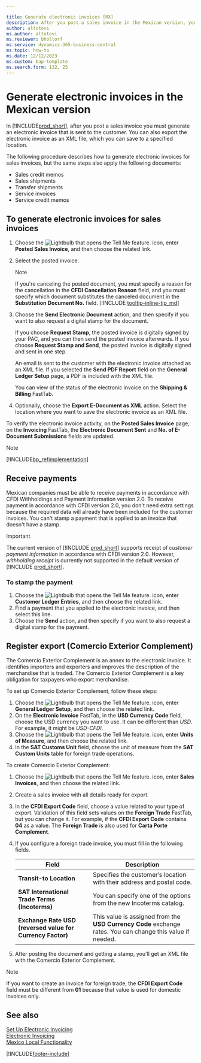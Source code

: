 ```yaml
---

title: Generate electronic invoices [MX]
description: After you post a sales invoice in the Mexican version, you must generate an electronic invoice that will be sent to the customer.
author: altotovi
ms.author: altotovi
ms.reviewer: bholtorf
ms.service: dynamics-365-business-central
ms.topic: how-to
ms.date: 12/12/2023
ms.custom: bap-template
ms.search.form: 132, 25
---
```

# Generate electronic invoices in the Mexican version

In [!INCLUDE[prod_short](../../includes/prod_short.md)], after you post a sales invoice you must generate an electronic invoice that is sent to the customer. You can also export the electronic invoice as an XML file, which you can save to a specified location.  

The following procedure describes how to generate electronic invoices for sales invoices, but the same steps also apply the following documents:

* Sales credit memos  
* Sales shipments  
* Transfer shipments  
* Service invoices  
* Service credit memos  

## To generate electronic invoices for sales invoices  

1. Choose the ![Lightbulb that opens the Tell Me feature.](../../media/ui-search/search_small.png "Tell me what you want to do") icon, enter **Posted Sales Invoice**, and then choose the related link.  
2. Select the posted invoice.  

    > [!NOTE]
    > If you're canceling the posted document, you must specify a reason for the cancellation in the **CFDI Cancellation Reason** field, and you must specify which document substitutes the canceled document in the **Substitution Document No.** field. [!INCLUDE [tooltip-inline-tip_md](../../includes/tooltip-inline-tip_md.md)]
3. Choose the **Send Electronic Document** action, and then specify if you want to also request a digital stamp for the document.  

    If you choose **Request Stamp**, the posted invoice is digitally signed by your PAC, and you can then send the posted invoice afterwards. If you choose **Request Stamp and Send**, the posted invoice is digitally signed and sent in one step.

    An email is sent to the customer with the electronic invoice attached as an XML file. If you selected the **Send PDF Report** field on the **General Ledger Setup** page, a PDF is included with the XML file.  

    You can view of the status of the electronic invoice on the **Shipping & Billing** FastTab.
4. Optionally, choose the **Export E-Document as XML** action. Select the location where you want to save the electronic invoice as an XML file.  

To verify the electronic invoice activity, on the **Posted Sales Invoice** page, on the **Invoicing** FastTab, the **Electronic Document Sent** and **No. of E-Document Submissions** fields are updated.  

> [!NOTE]  
> [!INCLUDE[bp_refimplementation](../../includes/bp_refimplementation.md)]  

## Receive payments

Mexican companies must be able to receive payments in accordance with CFDI Withholdings and Payment Information version 2.0. To receive payment in accordance with CFDI version 2.0, you don't need extra settings because the required data will already have been included for the customer invoices. You can't stamp a payment that is applied to an invoice that doesn't have a stamp.

> [!IMPORTANT]  
> The current version of [!INCLUDE [prod_short](../../includes/prod_short.md)] supports receipt of *customer payment information* in accordance with CFDI version 2.0. However, *withholding receipt* is currently not supported in the default version of [!INCLUDE [prod_short](../../includes/prod_short.md)].  

### To stamp the payment  

1. Choose the ![Lightbulb that opens the Tell Me feature.](../../media/ui-search/search_small.png "Tell me what you want to do") icon, enter **Customer Ledger Entries**, and then choose the related link.  
2. Find a payment that you applied to the electronic invoice, and then select this line.
3. Choose the **Send** action, and then specify if you want to also request a digital stamp for the payment.

## Register export (Comercio Exterior Complement)

The Comercio Exterior Complement is an annex to the electronic invoice. It identifies importers and exporters and improves the description of the merchandise that is traded. The Comercio Exterior Complement is a key obligation for taxpayers who export merchandise.

To set up Comercio Exterior Complement, follow these steps:  

1. Choose the ![Lightbulb that opens the Tell Me feature.](../../media/ui-search/search_small.png "Tell me what you want to do") icon, enter **General Ledger Setup**, and then choose the related link.  
2. On the **Electronic Invoice** FastTab, in the **USD Currency Code** field, choose the USD currency you want to use. It can be different than *USD*. For example, it might be *USD-CFDI*.  
3. Choose the ![Lightbulb that opens the Tell Me feature.](../../media/ui-search/search_small.png "Tell me what you want to do") icon, enter **Units of Measure**, and then choose the related link.
4. In the **SAT Customs Unit** field, choose the unit of measure from the **SAT Custom Units** table for foreign trade operations.

To create Comercio Exterior Complement:

1. Choose the ![Lightbulb that opens the Tell Me feature.](../../media/ui-search/search_small.png "Tell me what you want to do") icon, enter **Sales Invoices**, and then choose the related link.
2. Create a sales invoice with all details ready for export.
3. In the **CFDI Export Code** field, choose a value related to your type of export. Validation of this field sets values on the **Foreign Trade** FastTab, but you can change it. For example, if the **CFDI Export Code** contains **04** as a value. The **Foreign Trade** is also used for **Carta Porte Complement**.
4. If you configure a foreign trade invoice, you must fill in the following fields.

    |Field|Description|  
    |------------------------------------|---------------------------------------|
    |**Transit-to Location**|Specifies the customer’s location with their address and postal code.|
    |**SAT International Trade Terms (Incoterms)**|You can specify one of the options from the new Incoterms catalog.|
    |**Exchange Rate USD (reversed value for Currency Factor)**|This value is assigned from the **USD Currency Code** exchange rates. You can change this value if needed.|

5. After posting the document and getting a stamp, you'll get an XML file with the Comercio Exterior Complement.

> [!NOTE]  
> If you want to create an invoice for foreign trade, the **CFDI Export Code** field must be different from **01** because that value is used for domestic invoices only.  

## See also

[Set Up Electronic Invoicing](how-to-set-up-electronic-invoicing.md)  
[Electronic Invoicing](electronic-invoicing.md)  
[Mexico Local Functionality](mexico-local-functionality.md)  


[!INCLUDE[footer-include](../../includes/footer-banner.md)]

